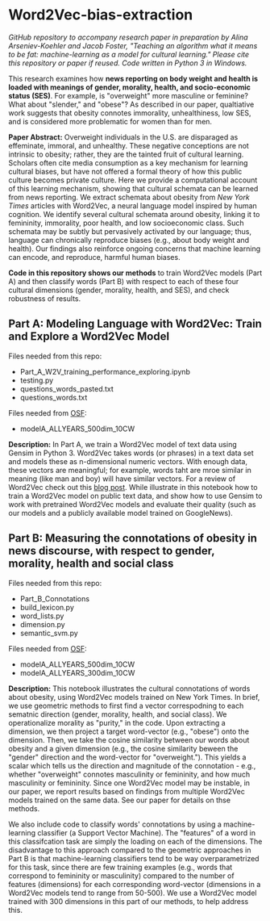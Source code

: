 # Word2Vec-bias-extraction

*GitHub repository to accompany research paper in preparation by Alina Arseniev-Koehler and Jacob Foster, "Teaching an algorithm what it means to be fat: machine-learning as a model for cultural learning." Please cite this repository or paper if reused. Code written in Python 3 in Windows.* 

This research examines how **news reporting on body weight and health is loaded with meanings of gender, morality, health, and socio-economic status (SES)**. For example, is "overweight" more masculine or feminine? What about "slender," and "obese"? As described in our paper, qualtiative work suggests that obesity connotes immorality, unhealthiness, low SES, and is considered more problematic for women than for men. 

**Paper Abstract:** Overweight individuals in the U.S. are disparaged as effeminate, immoral, and unhealthy. These negative conceptions are not intrinsic to obesity; rather, they are the tainted fruit of cultural learning. Scholars often cite media consumption as a key mechanism for learning cultural biases, but have not offered a formal theory of how this public culture becomes private culture. Here we provide a computational account of this learning mechanism, showing that cultural schemata can be learned from news reporting. We extract schemata about obesity from *New York Times* articles with Word2Vec, a neural language model inspired by human cognition. We identify several cultural schemata around obesity, linking it to femininity, immorality, poor health, and low socioeconomic class. Such schemata may be subtly but pervasively activated by our language; thus, language can chronically reproduce biases (e.g., about body weight and health). Our findings also reinforce ongoing concerns that machine learning can encode, and reproduce, harmful human biases.

**Code in this repository shows our methods** to train Word2Vec models (Part A) and then classify words (Part B) with respect to each of these four cultural dimensions (gender, morality, health, and SES), and check robustness of results. 

## Part A:  Modeling Language with Word2Vec: Train and Explore a Word2Vec Model

Files needed from this repo:
* Part_A_W2V_training_performance_exploring.ipynb
* testing.py
* questions_words_pasted.txt
* questions_words.txt

Files needed from [OSF](https://osf.io/jvarx/files/):
* modelA_ALLYEARS_500dim_10CW

**Description:** In Part A, we train a Word2Vec model of text data using Gensim in Python 3.  Word2Vec takes words (or phrases) in a text data set and models these as n-dimensional numeric vectors. With enough data, these vectors are meaningful; for example, words taht are mroe similar in meaning (like man and boy) will have similar vectors. For a review of Word2Vec check out this [blog post](http://mccormickml.com/2016/04/19/word2vec-tutorial-the-skip-gram-model/). While illustrate in this notebook how to train a Word2Vec model on public text data, and show how to use Gensim to work with pretrained Word2Vec models and evaluate their quality (such as our models and a publicly available model trained on GoogleNews). 

## Part B: Measuring the connotations of obesity in news discourse, with respect to gender, morality, health and social class

Files needed from this repo: 
* Part_B_Connotations
* build_lexicon.py
* word_lists.py
* dimension.py
* semantic_svm.py

Files needed from [OSF](https://osf.io/jvarx/files/):
 * modelA_ALLYEARS_500dim_10CW
 * modelA_ALLYEARS_300dim_10CW

**Description:**  This notebook illustrates the cultural connotations of words about obesity, using Word2Vec models trained on New York Times. In brief, we use geometric methods to first find a vector correspodning to each sematnic direction (gender, morality, health, and social class). We operationalize morality as "purity," in the code.  Upon extracting a dimension, we then project a target word-vector (e.g., "obese") onto the dimension. Then, we take the cosine similarity between our words about obesity and a given dimension (e.g., the cosine similarity beween the "gender" direction and the word-vector for "overweight."). This yields a scalar which tells us the direction and magnitude of the connotation - e.g., whether "overweight" connotes masculinity or femininity, and how much masculinity or femininity. Since one Word2Vec model may be instable, in our paper, we report results based on findings from multiple Word2Vec models trained on the same data. See our paper for details on thse methods. 

We also include code to classify words' connotations by using a machine-learning classifier (a Support Vector Machine). The "features" of a word in this classifcation task are simply the loading on each of the dimensions. The disadvantage to this approach compared to the geometric approaches in Part B is that machine-learning classifiers tend to be way overparametrized for this task, since there are few training examples (e.g., words that correspond to femininity or masculinity) compared to the number of features (dimensions) for each corresponding word-vector (dimensions in a Word2Vec models tend to range from 50-500). We use a Word2Vec model trained with 300 dimensions in this part of our methods, to help address this. 



